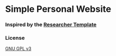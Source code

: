# Simple Personal Website

### Inspired by the [Researcher Template](http://ankitsultana.com/researcher)


### License

[GNU GPL v3](https://github.com/bk2dcradle/researcher/blob/gh-pages/LICENSE)
